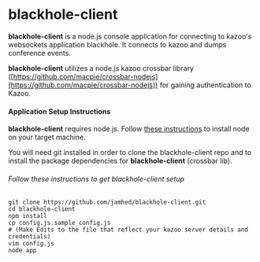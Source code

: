blackhole-client
================

**blackhole-client** is a node.js console application for connecting to kazoo's websockets application blackhole.
It connects to kazoo and dumps conference events.

**blackhole-client** utilizes a node.js kazoo crossbar library ([https://github.com/macpie/crossbar-nodejs](https://github.com/macpie/crossbar-nodejs)) for gaining authentication to Kazoo.

#### Application Setup Instructions

**blackhole-client** requires node.js.  Follow [these instructions](https://github.com/joyent/node/wiki/Installing-Node.js-via-package-manager) to install node on your target machine.

You will need git installed in order to clone the blackhole-client repo and to install the package dependencies for **blackhole-client** (crossbar lib).

###### Follow these instructions to get blackhole-client setup

```
git clone https://github.com/jamhed/blackhole-client.git
cd blackhole-client
npm install
cp config.js.sample config.js
# (Make Edits to the file that reflect your kazoo server details and credentials)
vim config.js 
node app
```
